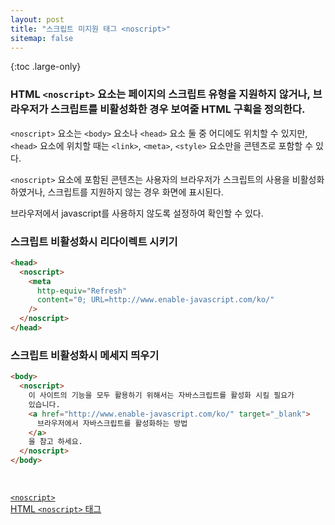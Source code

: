 ```yaml
---
layout: post
title: "스크립트 미지원 태그 <noscript>"
sitemap: false
---
```


{:toc .large-only}

### HTML `<noscript>` 요소는 페이지의 스크립트 유형을 지원하지 않거나, 브라우저가 스크립트를 비활성화한 경우 보여줄 HTML 구획을 정의한다.

`<noscript>` 요소는 `<body>` 요소나 `<head>` 요소 둘 중 어디에도 위치할 수 있지만, `<head>` 요소에 위치할 때는 `<link>`, `<meta>`, `<style>` 요소만을 콘텐츠로 포함할 수 있다.

`<noscript>` 요소에 포함된 콘텐츠는 사용자의 브라우저가 스크립트의 사용을 비활성화하였거나, 스크립트를 지원하지 않는 경우 화면에 표시된다.

브라우저에서 javascript를 사용하지 않도록 설정하여 확인할 수 있다.

### 스크립트 비활성화시 리다이렉트 시키기

```html
<head>
  <noscript>
    <meta
      http-equiv="Refresh"
      content="0; URL=http://www.enable-javascript.com/ko/"
    />
  </noscript>
</head>
```

### 스크립트 비활성화시 메세지 띄우기

```html
<body>
  <noscript>
    이 사이트의 기능을 모두 활용하기 위해서는 자바스크립트를 활성화 시킬 필요가
    있습니다.
    <a href="http://www.enable-javascript.com/ko/" target="_blank">
      브라우저에서 자바스크립트를 활성화하는 방법
    </a>
    을 참고 하세요.
  </noscript>
</body>
```

<br/>

[`<noscript>`](https://developer.mozilla.org/ko/docs/Web/HTML/Element/noscript)<br/>
[HTML `<noscript>` 태그](http://www.tcpschool.com/html-tags/noscript)

